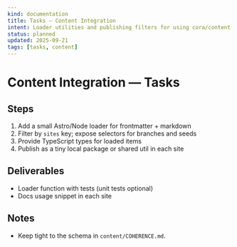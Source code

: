 ```yaml
---
kind: documentation
title: Tasks — Content Integration
intent: Loader utilities and publishing filters for using cora/content across sites
status: planned
updated: 2025-09-21
tags: [tasks, content]
---
```


# Content Integration — Tasks

## Steps
1. Add a small Astro/Node loader for frontmatter + markdown
2. Filter by `sites` key; expose selectors for branches and seeds
3. Provide TypeScript types for loaded items
4. Publish as a tiny local package or shared util in each site

## Deliverables
- Loader function with tests (unit tests optional)
- Docs usage snippet in each site

## Notes
- Keep tight to the schema in `content/COHERENCE.md`.


